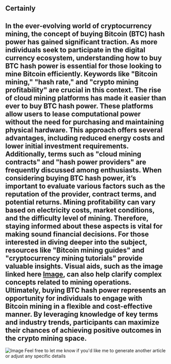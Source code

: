 Certainly
---
In the ever-evolving world of cryptocurrency mining, the concept of buying Bitcoin (BTC) hash power has gained significant traction. As more individuals seek to participate in the digital currency ecosystem, understanding how to buy BTC hash power is essential for those looking to mine Bitcoin efficiently. Keywords like "Bitcoin mining," "hash rate," and "crypto mining profitability" are crucial in this context.
The rise of cloud mining platforms has made it easier than ever to buy BTC hash power. These platforms allow users to lease computational power without the need for purchasing and maintaining physical hardware. This approach offers several advantages, including reduced energy costs and lower initial investment requirements. Additionally, terms such as "cloud mining contracts" and "hash power providers" are frequently discussed among enthusiasts.
When considering buying BTC hash power, it’s important to evaluate various factors such as the reputation of the provider, contract terms, and potential returns. Mining profitability can vary based on electricity costs, market conditions, and the difficulty level of mining. Therefore, staying informed about these aspects is vital for making sound financial decisions.
For those interested in diving deeper into the subject, resources like "Bitcoin mining guides" and "cryptocurrency mining tutorials" provide valuable insights. Visual aids, such as the image linked here [Image](https://github.com/user-attachments/assets/b98a03c9-4361-476f-bc6d-6b532eb8121a), can also help clarify complex concepts related to mining operations.
Ultimately, buying BTC hash power represents an opportunity for individuals to engage with Bitcoin mining in a flexible and cost-effective manner. By leveraging knowledge of key terms and industry trends, participants can maximize their chances of achieving positive outcomes in the crypto mining space.
--- 

![Image](https://github.com/user-attachments/assets/4a25d116-2220-4385-b08e-f287af8fcbc4)
Feel free to let me know if you'd like me to generate another article or adjust any specific details
